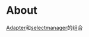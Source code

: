 # About
[Adapter](https://github.com/zj565061763/adapter)和[selectmanager](https://github.com/zj565061763/selectmanager)的组合
